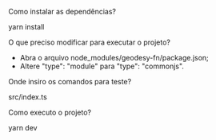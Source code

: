 Como instalar as dependências?

yarn install

O que preciso modificar para executar o projeto?

- Abra o arquivo node_modules/geodesy-fn/package.json;
- Altere "type": "module" para "type": "commonjs".

Onde insiro os comandos para teste?

src/index.ts

Como executo o projeto?

yarn dev
